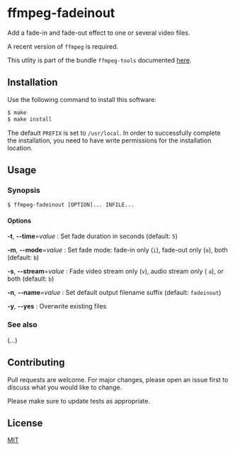 # ffmpeg-fadeinout

Add a fade-in and fade-out effect to one or several video files.

A recent version of `ffmpeg` is required.

This utlity is part of the bundle `ffmpeg-tools` documented [here](../README.md).

## Installation

Use the following command to install this software:

```bash
$ make
$ make install
```

The default `PREFIX` is set to `/usr/local`.  In order to successfully complete the installation, you need to have write permissions for the installation location.

## Usage

### Synopsis

```console
$ ffmpeg-fadeinout [OPTION]... INFILE...
```

#### Options

**-t**, **--time**=_value_
: Set fade duration in seconds (default: `5`)

**-m**, **--mode**=_value_
: Set fade mode: fade-in only (`i`), fade-out only (`o`), both (default: `b`)

**-s**, **--stream**=_value_
: Fade video stream only (`v`), audio stream only ( `a`), or both (default: `b`)

**-n**, **--name**=_value_
: Set default output filename suffix (default: `fadeinout`)

**-y**, **--yes**
: Overwrite existing files

### See also

(...)

## Contributing

Pull requests are welcome. For major changes, please open an issue first to discuss what you would like to change.

Please make sure to update tests as appropriate.

## License

[MIT](https://choosealicense.com/licenses/mit/)
